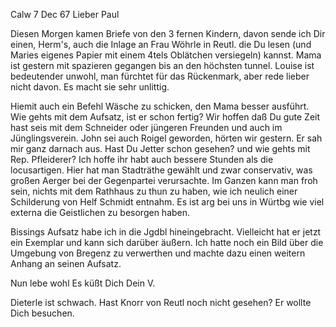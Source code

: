  Calw 7 Dec 67
Lieber Paul

Diesen Morgen kamen Briefe von den 3 fernen Kindern, davon sende ich Dir einen, Herm's, auch die Inlage an Frau Wöhrle in Reutl. die Du lesen (und Maries eigenes Papier mit einem 4tels Oblätchen versiegeln) kannst. 
Mama ist gestern mit spazieren gegangen bis an den höchsten tunnel. Louise ist bedeutender unwohl, man fürchtet für das Rückenmark, aber rede lieber nicht davon. Es macht sie sehr unlittig.

Hiemit auch ein Befehl Wäsche zu schicken, den Mama besser ausführt. Wie gehts mit dem Aufsatz, ist er schon fertig? Wir hoffen daß Du gute Zeit hast seis mit dem Schneider oder jüngeren Freunden und auch im Jünglingsverein. John sei auch Roigel geworden, hörten wir gestern. Er sah mir ganz darnach aus. Hast Du Jetter schon gesehen? und wie gehts mit Rep. Pfleiderer? Ich hoffe ihr habt auch bessere Stunden als die locusartigen. 
Hier hat man Stadträthe gewählt und zwar conservativ, was großen Aerger bei der Gegenpartei verursachte. Im Ganzen kann man froh sein, nichts mit dem Rathhaus zu thun zu haben, wie ich neulich einer Schilderung von Helf Schmidt entnahm. Es ist arg bei uns in Würtbg wie viel externa die Geistlichen zu besorgen haben.

Bissings Aufsatz habe ich in die Jgdbl hineingebracht. Vielleicht hat er jetzt ein Exemplar und kann sich darüber äußern. Ich hatte noch ein Bild über die Umgebung von Bregenz zu verwerthen und machte dazu einen weitern Anhang an seinen Aufsatz.

 Nun lebe wohl Es küßt
 Dich Dein V.

Dieterle ist schwach. Hast Knorr von Reutl noch nicht gesehen? Er wollte Dich besuchen.
